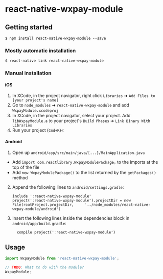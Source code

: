 # react-native-wxpay-module

## Getting started

`$ npm install react-native-wxpay-module --save`

### Mostly automatic installation

`$ react-native link react-native-wxpay-module`

### Manual installation


#### iOS

1. In XCode, in the project navigator, right click `Libraries` ➜ `Add Files to [your project's name]`
2. Go to `node_modules` ➜ `react-native-wxpay-module` and add `WxpayModule.xcodeproj`
3. In XCode, in the project navigator, select your project. Add `libWxpayModule.a` to your project's `Build Phases` ➜ `Link Binary With Libraries`
4. Run your project (`Cmd+R`)<

#### Android

1. Open up `android/app/src/main/java/[...]/MainApplication.java`
  - Add `import com.reactlibrary.WxpayModulePackage;` to the imports at the top of the file
  - Add `new WxpayModulePackage()` to the list returned by the `getPackages()` method
2. Append the following lines to `android/settings.gradle`:
  	```
  	include ':react-native-wxpay-module'
  	project(':react-native-wxpay-module').projectDir = new File(rootProject.projectDir, 	'../node_modules/react-native-wxpay-module/android')
  	```
3. Insert the following lines inside the dependencies block in `android/app/build.gradle`:
  	```
      compile project(':react-native-wxpay-module')
  	```


## Usage
```javascript
import WxpayModule from 'react-native-wxpay-module';

// TODO: What to do with the module?
WxpayModule;
```

